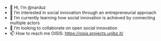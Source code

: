 - 👋 Hi, I’m @narduz
- 👀 I’m interested in social innovation through an entrepreneurial approach
- 🌱 I’m currently learning how social innovation is achieved by connecting multiple actors
- 💞️ I’m looking to collaborate on open social innovation
- 📫 How to reach me OISIS: https://oisis.projects.unibz.it/

<!---
narduz/narduz is a ✨ special ✨ repository because its `README.md` (this file) appears on your GitHub profile.
You can click the Preview link to take a look at your changes.
--->
